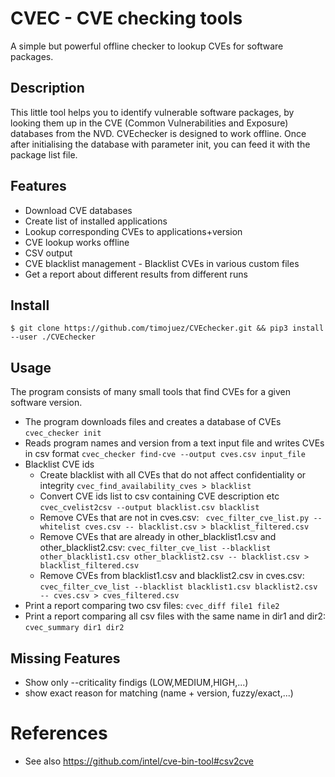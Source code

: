 # CVEC - CVE checking tools
A simple but powerful offline checker to lookup CVEs for software packages.

## Description 
This little tool helps you to identify vulnerable software packages, by looking them up in the CVE (Common Vulnerabilities and Exposure) databases from the NVD. CVEchecker is designed to work offline. Once after initialising the database with parameter init, you can feed it with the package list file.

## Features
* Download CVE databases
* Create list of installed applications
* Lookup corresponding CVEs to applications+version
* CVE lookup works offline
* CSV output
* CVE blacklist management - Blacklist CVEs in various custom files
* Get a report about different results from different runs

## Install
`$ git clone https://github.com/timojuez/CVEchecker.git && pip3 install --user ./CVEchecker`

## Usage
The program consists of many small tools that find CVEs for a given software version.

* The program downloads files and creates a database of CVEs
`cvec_checker init`
* Reads program names and version from a text input file and writes CVEs in csv format 
`cvec_checker find-cve --output cves.csv input_file`
* Blacklist CVE ids
    * Create blacklist with all CVEs that do not affect confidentiality or integrity 
  `cvec_find_availability_cves > blacklist`
    * Convert CVE ids list to csv containing CVE description etc `cvec_cvelist2csv --output blacklist.csv blacklist`
    * Remove CVEs that are not in cves.csv: ` cvec_filter_cve_list.py --whitelist cves.csv -- blacklist.csv > blacklist_filtered.csv`
    * Remove CVEs that are already in other_blacklist1.csv and other_blacklist2.csv: `cvec_filter_cve_list --blacklist other_blacklist1.csv other_blacklist2.csv -- blacklist.csv > blacklist_filtered.csv`
    * Remove CVEs from blacklist1.csv and blacklist2.csv in cves.csv: `cvec_filter_cve_list --blacklist blacklist1.csv blacklist2.csv -- cves.csv > cves_filtered.csv`
* Print a report comparing two csv files: `cvec_diff file1 file2`
* Print a report comparing all csv files with the same name in dir1 and dir2: `cvec_summary dir1 dir2`



## Missing Features
* Show only --criticality findigs (LOW,MEDIUM,HIGH,...)
* show exact reason for matching (name + version, fuzzy/exact,...)

# References
* See also https://github.com/intel/cve-bin-tool#csv2cve

